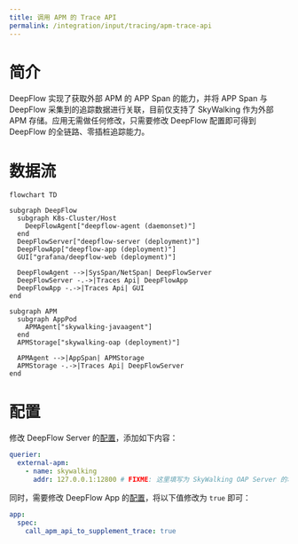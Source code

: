 ```yaml
---
title: 调用 APM 的 Trace API
permalink: /integration/input/tracing/apm-trace-api
---
```


# 简介

DeepFlow 实现了获取外部 APM 的 APP Span 的能力，并将 APP Span 与 DeepFlow 采集到的追踪数据进行关联，目前仅支持了 SkyWalking 作为外部 APM 存储。应用无需做任何修改，只需要修改 DeepFlow 配置即可得到 DeepFlow 的全链路、零插桩追踪能力。

# 数据流

```mermaid
flowchart TD

subgraph DeepFlow
  subgraph K8s-Cluster/Host
    DeepFlowAgent["deepflow-agent (daemonset)"]
  end
  DeepFlowServer["deepflow-server (deployment)"]
  DeepFlowApp["deepflow-app (deployment)"]
  GUI["grafana/deepflow-web (deployment)"]

  DeepFlowAgent -->|SysSpan/NetSpan| DeepFlowServer
  DeepFlowServer -.->|Traces Api| DeepFlowApp
  DeepFlowApp -.->|Traces Api| GUI
end

subgraph APM
  subgraph AppPod
    APMAgent["skywalking-javaagent"]
  end
  APMStorage["skywalking-oap (deployment)"]

  APMAgent -->|AppSpan| APMStorage
  APMStorage -.->|Traces Api| DeepFlowServer
end

```

# 配置

修改 DeepFlow Server 的[配置](https://github.com/deepflowio/deepflow/blob/main/server/server.yaml)，添加如下内容：

```yaml
querier:
  external-apm:
    - name: skywalking
      addr: 127.0.0.1:12800 # FIXME: 这里填写为 SkyWalking OAP Server 的地址，12800 端口为 HTTP 服务默认端口
```

同时，需要修改 DeepFlow App 的[配置](https://github.com/deepflowio/deepflow-app/blob/main/app/app.yaml)，将以下值修改为 `true` 即可：

```yaml
app:
  spec:
    call_apm_api_to_supplement_trace: true
```
